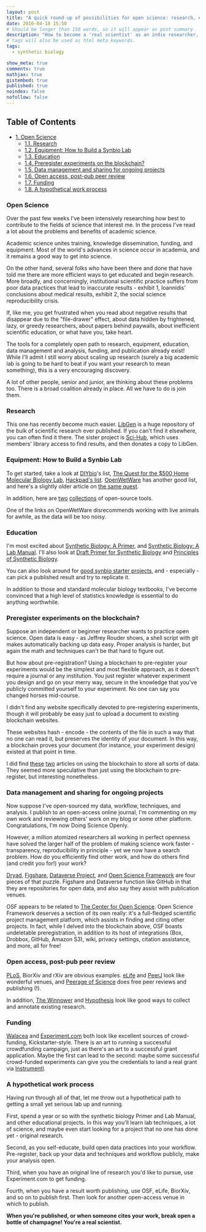 ```yaml
---
layout: post
title: "A quick round-up of possibilities for open science: research, equipment, education, data sharing, publication, funding."
date: 2016-04-18 15:50
# Should be longer than 150 words, so it will appear as post summary
description: "How to become a 'real scientist' as an indie researcher, and how to practice open science 'from farm to market'"
# tags will also be used as html meta keywords.
tags:
  - synthetic biology

show_meta: true
comments: true
mathjax: true
gistembed: true
published: true
noindex: false
nofollow: false
---
```


<div id="table-of-contents">
<h2>Table of Contents</h2>
<div id="text-table-of-contents">
<ul>
<li><a href="#orgheadline1">1. Open Science</a>
<ul>
<li><a href="#orgheadline2">1.1. Research</a></li>
<li><a href="#orgheadline3">1.2. Equipment: How to Build a Synbio Lab</a></li>
<li><a href="#orgheadline4">1.3. Education</a></li>
<li><a href="#orgheadline5">1.4. Preregister experiments on the blockchain?</a></li>
<li><a href="#orgheadline6">1.5. Data management and sharing for ongoing projects</a></li>
<li><a href="#orgheadline7">1.6. Open access, post-pub peer review</a></li>
<li><a href="#orgheadline8">1.7. Funding</a></li>
<li><a href="#orgheadline9">1.8. A hypothetical work process</a></li>
</ul>
</li>
</ul>
</div>
</div>

### Open Science

Over the past few weeks I've been intensively researching how best to contribute to the fields of science that interest me.
In the process I've read a lot about the problems and benefits of academic science.

Academic science unites training, knowledge dissemination, funding, and equipment. Most of the world's advances in science
occur in academia, and it remains a good way to get into science.

On the other hand, several folks who have been there and done that have told me there are more efficient ways to get educated
and begin research. More broadly, and concerningly, institutional scientific practice suffers from poor data practices
that lead to inaccurate results - exhibit 1, Ioannidis' conclusions about medical results, exhibit 2, the social science 
reproducibility crisis.

If, like me, you get frustrated when you read about negative results that disappear
due to the "file-drawer" effect, about data hidden by frightened, lazy, or greedy researchers, about papers behind
paywalls, about inefficient scientific education, or what have you, take heart.

The tools for a completely open path to research, equipment, education, data management and analysis, funding,
and publication already exist! While I'll admit I still worry about scaling up research (surely a big academic lab is going to be hard
to beat if you want your research to mean something), this is a very encouraging discovery.

A lot of other people, senior and junior, are thinking about these problems too. There is a broad coalition already
in place. All we have to do is join them.

### Research

This one has recently become much easier. [LibGen](http://libgen.io) is a huge repository of the bulk of scientific research
ever published. If you can't find it elsewhere, you can often find it there. The sister project is [Sci-Hub](http://sci-hub.io),
which uses members' library access to find results, and then donates a copy to LibGen.

### Equipment: How to Build a Synbio Lab

To get started, take a look at [DIYbio](http://diy-bio.com/diybio-lab-equipment/)'s list, [The Quest for the $500 Home Molecular Biology Lab](http://www.mlo-online.com/the-quest-for-the-500-home-molecular-biology-laboratory.php), [Hackpad's list](https://hackpad.com/ep/pad/static/51UIsplVYrd).
[OpenWetWare](http://openwetware.org/wiki/DIYbio/FAQ/Equipment) has another good list, and here's a slightly older article on [the same quest](http://scienceblogs.com/worldsfair/2009/04/09/using-ebay-to-set-up-a-molecul/).

In addition, here are [two](http://collections.plos.org/open-source-toolkit-hardware) [collections](http://www.thingiverse.com/jpearce/collections/open-source-scientific-tools) of open-source tools.

One of the links on OpenWetWare disrecommends working with live animals for awhile, as the data will be too noisy.

### Education

I'm most excited about [Synthetic Biology: A Primer](http://www.amazon.com/Synthetic-Biology-Paul-S-Freemont/dp/1848168632), and [Synthetic Biology: A Lab Manual](http://www.amazon.com/Synthetic-Biology-A-Lab-Manual/dp/9814579548).
I'll also look at [Draft Primer for Synthetic Biology](http://openwetware.org/images/3/3d/SB_Primer_100707.pdf) and [Principles of Synthetic Biology](https://www.edx.org/course/principles-synthetic-biology-mitx-20-305x).

You can also look around for [good synbio starter projects](http://onlinelibrary.wiley.com/doi/10.1002/bmb.20352/epdf), and - especially - can pick a published result and try to replicate it.

In addition to those and standard molecular biology textbooks, I've become convinced that a high level of statistics knowledge
is essential to do anything worthwhile.

### Preregister experiments on the blockchain?

Suppose an independent or beginner researcher wants to practice open science.
Open data is easy - as Jeffrey Rouder shows, a shell script with git makes automatically backing up data easy.
Proper analysis is harder, but again the math and techniques can't be that hard to figure out.

But how about pre-registration? Using a blockchain to pre-register your experiments would be
the simplest and most flexible approach, as it doesn't require a journal or any institution. You just register
whatever experiment you design and go on your merry way, secure in the knowledge that you've publicly committed
yourself to your experiment. No one can say you changed horses mid-course.

I didn't find any website specifically devoted to pre-registering experiments, though it will probably be easy
just to upload a document to existing blockchain websites.

These websites hash - encode - the contents of the file in such a way that no one can read it, but preserves the identity of your document.
In this way, a blockchain proves your document (for instance, your experiment design) existed at that point in time.

I did find [these](https://db.erisindustries.com/science/2016/03/14/blockchains-and-science/) [two](https://db.erisindustries.com//science/2016/03/15/chains-and-science-how-to/) articles on using the blockchain to store all sorts of data. They seemed more speculative than just
using the blockchain to pre-register, but interesting nonetheless.

### Data management and sharing for ongoing projects

Now suppose I've open-sourced my data, workflow, techniques, and analysis. I publish to an open-access online journal,
I'm commenting on my own work and reviewing others' work on my blog or some other platform. Congratulations, I'm now
Doing Science Openly.

However, a million atomized researchers all working in perfect openness have solved the larger half of the problem
of making science work faster - transparency, reproducibility in principle - yet we now have a search problem.
How do you efficiently find other work, and how do others find (and credit you for!) your work?

[Dryad](http://datadryad.org/), [Figshare](https://figshare.com/), [Dataverse Project](http://dataverse.org/), and [Open Science Framework](https://osf.io/) are four pieces of that puzzle.
Figshare and Dataverse function like GitHub in that they are repositories for open data, and
also say they assist with publication venues.

OSF appears to be related to [The Center for Open Science](https://cos.io/). Open Science Framework deserves a section of its own really: it's a 
full-fledged scientific project management platform, which assists in finding and citing other projects. In fact, while I 
delved into the blockchain above, OSF boasts undeletable preregistration, in addition to its host of integrations (Box, Drobbox, GitHub, Amazon S3),
wiki, privacy settings, citation assistance, and more, all for free!

### Open access, post-pub peer review

[PLoS](https://www.plos.org/open-access/), BiorXiv and rXiv are obvious examples. [eLife](https://elifesciences.org/) and [PeerJ](https://peerj.com/) look like wonderful venues,
and [Peerage of Science](https://www.peerageofscience.org/) does free peer reviews and publishing (!).

In addition, [The Winnower](https://thewinnower.com/) and [Hypothesis](https://hypothes.is/) look like good ways to collect and annotate existing research.

### Funding

[Walacea](https://walacea.com/) and [Experiment.com](https://Experiment.com) both look like excellent sources of crowd-funding, Kickstarter-style.
There is an art to running a successful crowdfunding campaign, just as there's an art to a successful grant application.
Maybe the first can lead to the second: maybe some successful crowd-funded experiments can give you
the credentials to land a real grant via [Instrumentl](https://www.instrumentl.com/).

### A hypothetical work process

Having run through all of that, let me throw out a hypothetical path to getting a small yet serious lab up and running.

First, spend a year or so with the synthetic biology Primer and Lab Manual, and other educational 
projects. In this way you'll learn lab techniques, a lot of science, and maybe even start looking for
a project that no one has done yet - original research.

Second, as you self-educate, build open data practices into your workflow. Pre-register, back up your data
and techniques and workflow publicly, make your analysis open.

Third, when you have an original line of research you'd like to pursue, use Experiment.com to get funding.

Fourth, when you have a result worth publishing, use OSF, eLife, BiorXiv, and so on to publish first.
Then look for another open-access venue in which to publish. 

**When you're published, or when someone cites your work, break open a bottle of champagne! You're a real scientist.**
